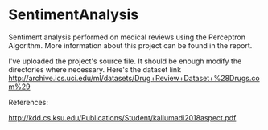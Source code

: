 # SentimentAnalysis
Sentiment analysis performed on medical reviews using the Perceptron Algorithm.
More information about this project can be found in the report.

I've uploaded the project's source file. It should be enough modify the directories where necessary. Here's the dataset link http://archive.ics.uci.edu/ml/datasets/Drug+Review+Dataset+%28Drugs.com%29

References:

http://kdd.cs.ksu.edu/Publications/Student/kallumadi2018aspect.pdf 
